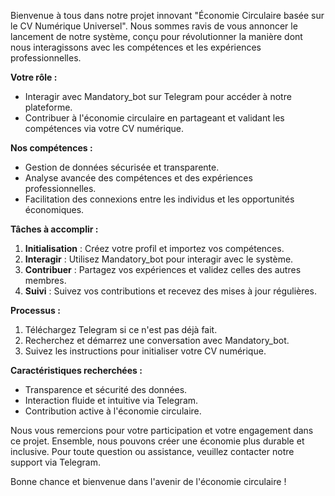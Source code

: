 Bienvenue à tous dans notre projet innovant "Économie Circulaire basée sur le CV Numérique Universel". Nous sommes ravis de vous annoncer le lancement de notre système, conçu pour révolutionner la manière dont nous interagissons avec les compétences et les expériences professionnelles.

**Votre rôle :**
- Interagir avec Mandatory_bot sur Telegram pour accéder à notre plateforme.
- Contribuer à l'économie circulaire en partageant et validant les compétences via votre CV numérique.

**Nos compétences :**
- Gestion de données sécurisée et transparente.
- Analyse avancée des compétences et des expériences professionnelles.
- Facilitation des connexions entre les individus et les opportunités économiques.

**Tâches à accomplir :**
1. **Initialisation** : Créez votre profil et importez vos compétences.
2. **Interagir** : Utilisez Mandatory_bot pour interagir avec le système.
3. **Contribuer** : Partagez vos expériences et validez celles des autres membres.
4. **Suivi** : Suivez vos contributions et recevez des mises à jour régulières.

**Processus :**
1. Téléchargez Telegram si ce n'est pas déjà fait.
2. Recherchez et démarrez une conversation avec Mandatory_bot.
3. Suivez les instructions pour initialiser votre CV numérique.

**Caractéristiques recherchées :**
- Transparence et sécurité des données.
- Interaction fluide et intuitive via Telegram.
- Contribution active à l'économie circulaire.

Nous vous remercions pour votre participation et votre engagement dans ce projet. Ensemble, nous pouvons créer une économie plus durable et inclusive. Pour toute question ou assistance, veuillez contacter notre support via Telegram.

Bonne chance et bienvenue dans l'avenir de l'économie circulaire !